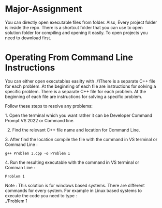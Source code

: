 # Major-Assignment
You can directly open executable files from folder. 
Also,
Every project folder is inside the repo. There is a shortcut folder that you can use to open solution folder for compiling and opening it easily. To open projects you need to download first.


#  Operating From Command Line Instructions
You can either open executables easilty with ./1There is a separate C++ file for each problem. At the beginning of each file are instructions for solving a specific problem.  There is a separate C++ file for each problem. At the beginning of each file are instructions for solving a specific problem.

Follow these steps to resolve any problems:  

1.⁠ Open the terminal which you want rather it can be Developer Command Prompt VS 2022 or Command line.

2. Find the relevant C++ file name and location for Command Line.

3.⁠ After find the location compile the file with the command in VS terminal or Command Line⁠ : 

    g++ Problem 1.cpp -o Problem 1  

4.⁠ ⁠Run the resulting executable with the command in VS terminal or Comman Line : ⁠ 

    Problem 1 

Note : This solution is for windows based systems. There are different commands for every system. 
For example in Linux based systems to execute the code you need to type :		
  ./Problem 1
                                      
